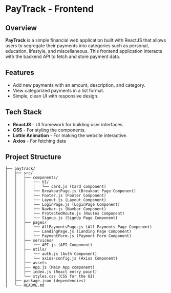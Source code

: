 # PayTrack - Frontend

## Overview

**PayTrack** is a simple financial web application built with ReactJS that allows users to segregate their payments into categories such as personal, education, lifestyle, and miscellaneous. This frontend application interacts with the backend API to fetch and store payment data.

## Features

- Add new payments with an amount, description, and category.
- View categorized payments in a list format.
- Simple, clean UI with responsive design.

## Tech Stack

- **ReactJS** - UI framework for building user interfaces.
- **CSS** - For styling the components.
- **Lottie Animation** - For making the website interactive.
- **Axios** - For fetching data

## Project Structure

```
├── paytrack/
│   ├── src/
│   │   ├── components/
│   │   │   └── UI/
│   │   │   │   └── card.js (Card component)
│   │   │   └── BreakoutPage.js (Breakout Page Component)
│   │   │   └── Footer.js (Footer Component)
│   │   │   └── Layout.js (Layout Component)
│   │   │   └── LoginPage.js (LoginPage Component)
│   │   │   └── Navbar.js (Navbar Component)
│   │   │   └── ProtectedRoute.js (Routes Component)
│   │   │   └── Signup.js (SignUp Page Component)
│   │   ├── pages/
│   │   │   └── AllPaymentsPage.js (All Payments Page Component)
│   │   │   └── LandingPage.js (Landing Page Component)
│   │   │   └── PaymentForm.js (Payment Form Component)
│   │   ├── services/
│   │   │   └── API.js (API Component)
│   │   ├── utils/
│   │   │   └── auth.js (Auth Component)
│   │   │   └── axios-config.js (Axios Component)
│   │   ├── assets 
│   │   ├── App.js (Main App component)
│   │   ├── index.js (React entry point)
│   │   └── styles.css (CSS for the UI)
│   ├── package.json (dependencies)
│   └── README.md


